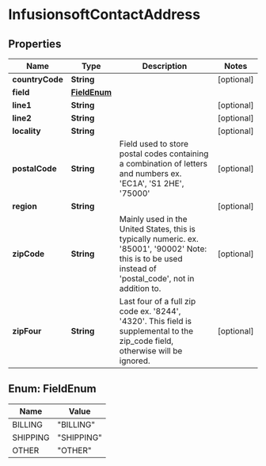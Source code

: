 
# InfusionsoftContactAddress

## Properties
Name | Type | Description | Notes
------------ | ------------- | ------------- | -------------
**countryCode** | **String** |  |  [optional]
**field** | [**FieldEnum**](#FieldEnum) |  | 
**line1** | **String** |  |  [optional]
**line2** | **String** |  |  [optional]
**locality** | **String** |  |  [optional]
**postalCode** | **String** | Field used to store postal codes containing a combination of letters and numbers ex. &#39;EC1A&#39;, &#39;S1 2HE&#39;, &#39;75000&#39; |  [optional]
**region** | **String** |  |  [optional]
**zipCode** | **String** | Mainly used in the United States, this is typically numeric. ex. &#39;85001&#39;, &#39;90002&#39; Note: this is to be used instead of &#39;postal_code&#39;, not in addition to. |  [optional]
**zipFour** | **String** | Last four of a full zip code ex. &#39;8244&#39;, &#39;4320&#39;. This field is supplemental to the zip_code field, otherwise will be ignored. |  [optional]


<a name="FieldEnum"></a>
## Enum: FieldEnum
Name | Value
---- | -----
BILLING | &quot;BILLING&quot;
SHIPPING | &quot;SHIPPING&quot;
OTHER | &quot;OTHER&quot;



